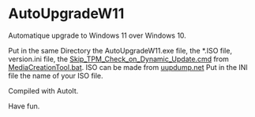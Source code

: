 # AutoUpgradeW11
Automatique upgrade to Windows 11 over Windows 10.

Put in the same Directory the AutoUpgradeW11.exe file, the *.ISO file, version.ini file, the [Skip_TPM_Check_on_Dynamic_Update.cmd](https://github.com/AveYo/MediaCreationTool.bat/blob/main/bypass11/Skip_TPM_Check_on_Dynamic_Update.cmd) from [MediaCreationTool.bat](https://github.com/AveYo/MediaCreationTool.bat).
ISO can be made from [uupdump.net](https://uupdump.net/)
Put in the INI file the name of your ISO file.

Compiled with AutoIt.

Have fun.
